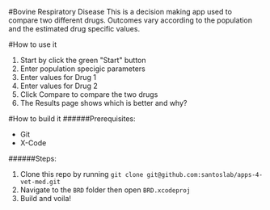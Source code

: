 #Bovine Respiratory Disease
This is a decision making app used to compare two different drugs. Outcomes vary according to the population and the estimated drug specific values.

#How to use it
1. Start by click the green "Start" button
2. Enter population specigic parameters
3. Enter values for Drug 1
4. Enter values for Drug 2
5. Click Compare to compare the two drugs
6. The Results page shows which is better and why?

#How to build it
######Prerequisites:
- Git
- X-Code

######Steps:
1. Clone this repo by running `git clone git@github.com:santoslab/apps-4-vet-med.git`
2. Navigate to the `BRD` folder then open `BRD.xcodeproj`
3. Build and voila!
